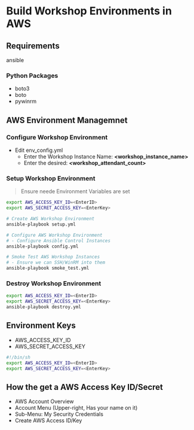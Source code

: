# Build Workshop Environments in AWS

## Requirements

ansible

### Python Packages

- boto3
- boto
- pywinrm

## AWS Environment Managemnet

### Configure  Workshop Environment

- Edit env_config.yml
  - Enter the Workshop Instance Name:  **\<workshop_instance_name>**
  - Enter the desired: **\<workshop_attendant_count>**

### Setup Workshop Environment

> Ensure neede Environment Variables are set

```bash
export AWS_ACCESS_KEY_ID=<EnterID>
export AWS_SECRET_ACCESS_KEY=<EnterKey>

# Create AWS Workshop Environment
ansible-playbook setup.yml

# Configure AWS Workshop Environment
# - Configure Ansible Control Instances
ansible-playbook config.yml

# Smoke Test AWS Workshop Instances
# - Ensure we can SSH/WinRM into them
ansible-playbook smoke_test.yml
```

### Destroy Workshop Environment

```bash
export AWS_ACCESS_KEY_ID=<EnterID>
export AWS_SECRET_ACCESS_KEY=<EnterKey>
ansible-playbook destroy.yml
```

## Environment Keys

- AWS_ACCESS_KEY_ID
- AWS_SECRET_ACCESS_KEY

```bash
#!/bin/sh
export AWS_ACCESS_KEY_ID=<EnterID>
export AWS_SECRET_ACCESS_KEY=<EnterKey>
```

## How the get a AWS Access Key ID/Secret

- AWS Account Overview
- Account Menu (Upper-right, Has your name on it)
- Sub-Menu: My Security Credentials
- Create AWS Access ID/Key